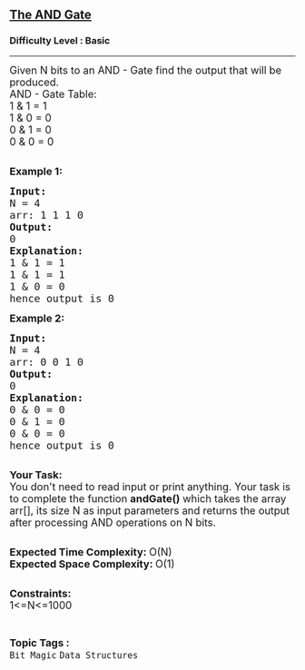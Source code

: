 <h2><a href="https://www.geeksforgeeks.org/problems/the-and-gate1231/1?page=1&category=Bit%20Magic&difficulty=School,Basic,Easy&status=unsolved&sortBy=submissions">The AND Gate</a></h2><h3>Difficulty Level : Basic</h3><hr><div class="problems_problem_content__Xm_eO"><p><span style="font-size:18px">Given N bits to an AND - Gate&nbsp;find the output that will be produced.&nbsp;<br>
AND - Gate Table:<br>
1 &amp; 1 = 1<br>
1 &amp; 0 = 0<br>
0 &amp; 1 = 0<br>
0 &amp; 0 = 0</span><br>
&nbsp;</p>

<p><span style="font-size:18px"><strong>Example 1:</strong></span></p>

<pre><span style="font-size:18px"><strong>Input:</strong>
N = 4
arr: 1 1 1 0
<strong>Output:</strong>
0
<strong>Explanation:</strong>
1 &amp; 1 = 1
1 &amp; 1 = 1
1 &amp; 0 = 0
hence output is 0</span></pre>

<p><span style="font-size:18px"><strong>Example 2:</strong></span></p>

<pre><span style="font-size:18px"><strong>Input:</strong>
N = 4
arr: 0 0 1 0
<strong>Output:</strong>
0
<strong>Explanation:</strong>
0 &amp; 0 = 0
0 &amp; 1 = 0
0 &amp; 0 = 0
hence output is 0</span></pre>

<p><br>
<span style="font-size:18px"><strong>Your Task:</strong><br>
You don't need to read input or print anything. Your task is to complete the function <strong>andGate()</strong>&nbsp;which takes the array arr[], its size N as input parameters&nbsp;and returns the output after processing AND operations on N bits.</span><br>
&nbsp;</p>

<p><span style="font-size:18px"><strong>Expected Time Complexity: </strong>O(N)<br>
<strong>Expected Space Complexity: </strong>O(1)</span><br>
&nbsp;</p>

<p><span style="font-size:18px"><strong>Constraints:</strong><br>
1&lt;=N&lt;=1000</span></p>
</div><br><p><span style=font-size:18px><strong>Topic Tags : </strong><br><code>Bit Magic</code>&nbsp;<code>Data Structures</code>&nbsp;